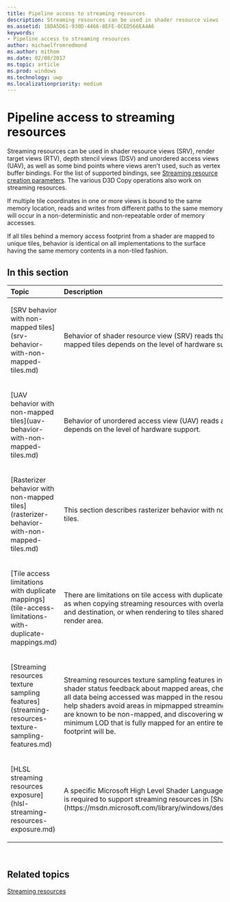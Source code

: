 ```yaml
---
title: Pipeline access to streaming resources
description: Streaming resources can be used in shader resource views (SRV), render target views (RTV), depth stencil views (DSV) and unordered access views (UAV), as well as some bind points where views aren't used, such as vertex buffer bindings.
ms.assetid: 18DA5D61-930D-4466-8EFE-0CED566EA4A6
keywords:
- Pipeline access to streaming resources
author: michaelfromredmond
ms.author: mithom
ms.date: 02/08/2017
ms.topic: article
ms.prod: windows
ms.technology: uwp
ms.localizationpriority: medium
---
```


# Pipeline access to streaming resources


Streaming resources can be used in shader resource views (SRV), render target views (RTV), depth stencil views (DSV) and unordered access views (UAV), as well as some bind points where views aren't used, such as vertex buffer bindings. For the list of supported bindings, see [Streaming resource creation parameters](streaming-resource-creation-parameters.md). The various D3D Copy operations also work on streaming resources.

If multiple tile coordinates in one or more views is bound to the same memory location, reads and writes from different paths to the same memory will occur in a non-deterministic and non-repeatable order of memory accesses.

If all tiles behind a memory access footprint from a shader are mapped to unique tiles, behavior is identical on all implementations to the surface having the same memory contents in a non-tiled fashion.

## <span id="in-this-section"></span>In this section


<table>
<colgroup>
<col width="50%" />
<col width="50%" />
</colgroup>
<thead>
<tr class="header">
<th align="left">Topic</th>
<th align="left">Description</th>
</tr>
</thead>
<tbody>
<tr class="odd">
<td align="left"><p>[SRV behavior with non-mapped tiles](srv-behavior-with-non-mapped-tiles.md)</p></td>
<td align="left"><p>Behavior of shader resource view (SRV) reads that involve non-mapped tiles depends on the level of hardware support.</p></td>
</tr>
<tr class="even">
<td align="left"><p>[UAV behavior with non-mapped tiles](uav-behavior-with-non-mapped-tiles.md)</p></td>
<td align="left"><p>Behavior of unordered access view (UAV) reads and writes depends on the level of hardware support.</p></td>
</tr>
<tr class="odd">
<td align="left"><p>[Rasterizer behavior with non-mapped tiles](rasterizer-behavior-with-non-mapped-tiles.md)</p></td>
<td align="left"><p>This section describes rasterizer behavior with non-mapped tiles.</p></td>
</tr>
<tr class="even">
<td align="left"><p>[Tile access limitations with duplicate mappings](tile-access-limitations-with-duplicate-mappings.md)</p></td>
<td align="left"><p>There are limitations on tile access with duplicate mappings, such as when copying streaming resources with overlapping source and destination, or when rendering to tiles shared within the render area.</p></td>
</tr>
<tr class="odd">
<td align="left"><p>[Streaming resources texture sampling features](streaming-resources-texture-sampling-features.md)</p></td>
<td align="left"><p>Streaming resources texture sampling features include getting shader status feedback about mapped areas, checking whether all data being accessed was mapped in the resource, clamping to help shaders avoid areas in mipmapped streaming resources that are known to be non-mapped, and discovering what the minimum LOD that is fully mapped for an entire texture filter footprint will be.</p></td>
</tr>
<tr class="even">
<td align="left"><p>[HLSL streaming resources exposure](hlsl-streaming-resources-exposure.md)</p></td>
<td align="left"><p>A specific Microsoft High Level Shader Language (HLSL) syntax is required to support streaming resources in [Shader Model 5](https://msdn.microsoft.com/library/windows/desktop/ff471356).</p></td>
</tr>
</tbody>
</table>

 

## <span id="related-topics"></span>Related topics


[Streaming resources](streaming-resources.md)

 

 




